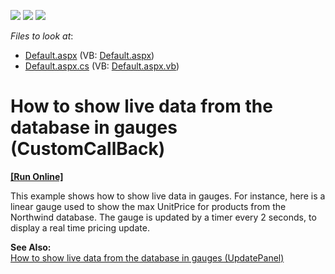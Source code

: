 <!-- default badges list -->
![](https://img.shields.io/endpoint?url=https://codecentral.devexpress.com/api/v1/VersionRange/128614708/13.1.4%2B)
[![](https://img.shields.io/badge/Open_in_DevExpress_Support_Center-FF7200?style=flat-square&logo=DevExpress&logoColor=white)](https://supportcenter.devexpress.com/ticket/details/E1309)
[![](https://img.shields.io/badge/📖_How_to_use_DevExpress_Examples-e9f6fc?style=flat-square)](https://docs.devexpress.com/GeneralInformation/403183)
<!-- default badges end -->
<!-- default file list -->
*Files to look at*:

* [Default.aspx](./CS/Default.aspx) (VB: [Default.aspx](./VB/Default.aspx))
* [Default.aspx.cs](./CS/Default.aspx.cs) (VB: [Default.aspx.vb](./VB/Default.aspx.vb))
<!-- default file list end -->
# How to show live data from the database in gauges (CustomCallBack)
<!-- run online -->
**[[Run Online]](https://codecentral.devexpress.com/e1309/)**
<!-- run online end -->


<p>This example shows how to show live data in gauges. For instance, here is a linear gauge used to show the max UnitPrice for products from the Northwind database. The gauge is updated by a timer every 2 seconds, to display a real time pricing update.</p><p><strong>See Also:</strong><br />
<a href="https://www.devexpress.com/Support/Center/p/E1310">How to show live data from the database in gauges (UpdatePanel)</a></p>

<br/>


